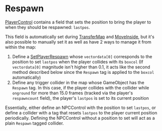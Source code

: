 # Respawn
[PlayerControl](../PlayerControl/PlayerControl.md) contains a field that sets the position to bring the player to when they should be respawned: `lastpos`.

This field is automatically set during [TransferMap](Map%20loading.md#transfermap) and [MoveInside](Insides.md#moveinside), but it's also possible to manually set it as well as have 2 ways to manage it from within the map:

1. Define a [SetPlayerRespawn](../Entities/NPCControl/ObjectTypes/SetPlayerRespawn.md) whose `vectordata[0]` corresponds to the position to set `lastpos` when the player collides with its `boxcol` (If `vectordata[0]` magnitude isn't higher than 0.1, it acts like the second method described below since the `Respawn` tag is applied to the `boxcol` automatically)
2. Define any trigger collider in the map whose GameObject has the `Respawn` tag. In this case, if the player collides with the collider while `onground` for more than 15.0 frames (tracked via the player's `respawncount` field), the player's `lastpos` is set to its current position

Essentially, either define an NPCControl with the position to set `lastpos`, or define a collider with a tag that resets `lastpos` to the player current position periodically. Defining the NPCControl without a position to set will act as a plain `Respawn` tagged collider.
